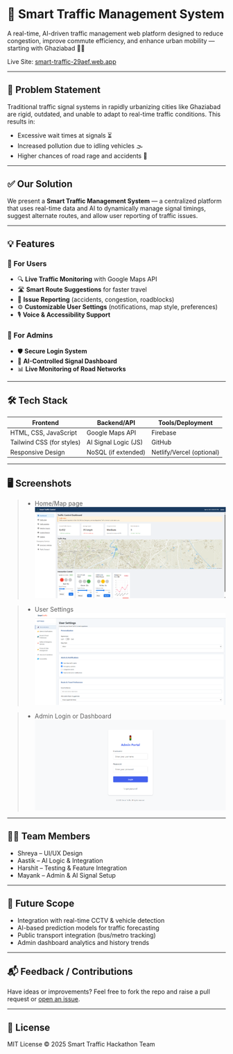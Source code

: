 # 🚦 Smart Traffic Management System

A real-time, AI-driven traffic management web platform designed to reduce congestion, improve commute efficiency, and enhance urban mobility — starting with Ghaziabad 🚗💡

Live Site: [smart-traffic-29aef.web.app](https://smart-traffic-29aef.web.app/)

---

## 📌 Problem Statement

Traditional traffic signal systems in rapidly urbanizing cities like Ghaziabad are rigid, outdated, and unable to adapt to real-time traffic conditions. This results in:

- Excessive wait times at signals ⏳
- Increased pollution due to idling vehicles 🌫️
- Higher chances of road rage and accidents 🚧

---

## ✅ Our Solution

We present a **Smart Traffic Management System** — a centralized platform that uses real-time data and AI to dynamically manage signal timings, suggest alternate routes, and allow user reporting of traffic issues.

---

## 💡 Features

### 👤 For Users

- 🔍 **Live Traffic Monitoring** with Google Maps API
- 🛣️ **Smart Route Suggestions** for faster travel
- 🚧 **Issue Reporting** (accidents, congestion, roadblocks)
- ⚙️ **Customizable User Settings** (notifications, map style, preferences)
- 🎙️ **Voice & Accessibility Support**

### 🔐 For Admins

- 🛡️ **Secure Login System**
- 🧠 **AI-Controlled Signal Dashboard**
- 📊 **Live Monitoring of Road Networks**

---

## 🛠️ Tech Stack

| Frontend                  | Backend/API          | Tools/Deployment          |
| ------------------------- | -------------------- | ------------------------- |
| HTML, CSS, JavaScript     | Google Maps API      | Firebase                  |
| Tailwind CSS (for styles) | AI Signal Logic (JS) | GitHub                    |
| Responsive Design         | NoSQL (if extended)  | Netlify/Vercel (optional) |

---

## 🖥️ Screenshots

> - Home/Map page  
>   <img src="Main\Screenshot 2025-04-04 150612.png" alt="Home Page Screenshot">

> - User Settings
>   <img src="Main\Screenshot 2025-04-04 150726.png" alt="User Settings Screenshot">

> - Admin Login or Dashboard
>   <img src="Main\Screenshot 2025-04-04 150747.png" alt="Admin Portal Screenshot">

---

## 👨‍💻 Team Members

- Shreya – UI/UX Design
- Aastik – AI Logic & Integration
- Harshit – Testing & Feature Integration
- Mayank – Admin & AI Signal Setup

---

## 🧠 Future Scope

- Integration with real-time CCTV & vehicle detection
- AI-based prediction models for traffic forecasting
- Public transport integration (bus/metro tracking)
- Admin dashboard analytics and history trends

---

## 📬 Feedback / Contributions

Have ideas or improvements? Feel free to fork the repo and raise a pull request or [open an issue](https://github.com/your-repo/issues).

---

## 📄 License

MIT License © 2025 Smart Traffic Hackathon Team
